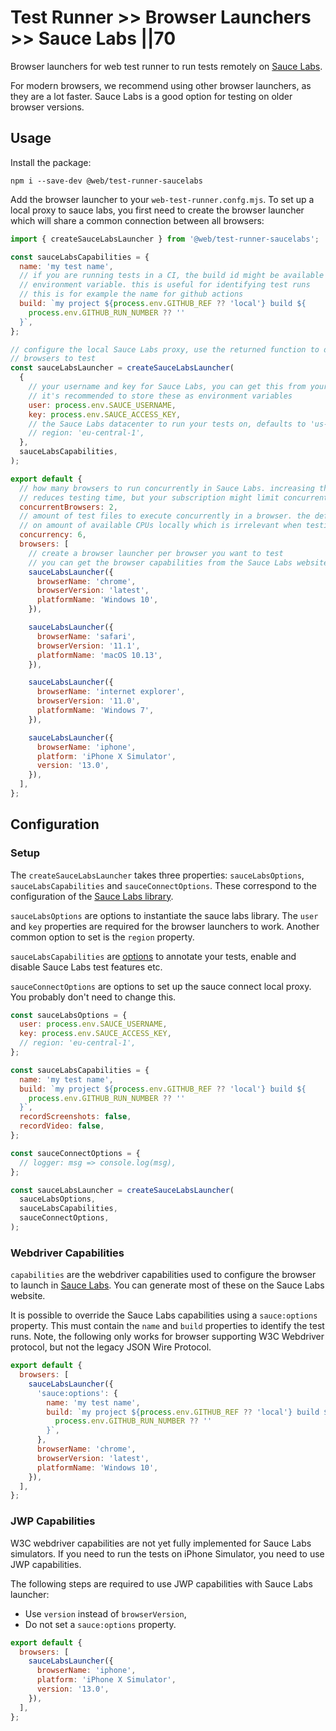 # Test Runner >> Browser Launchers >> Sauce Labs ||70

Browser launchers for web test runner to run tests remotely on [Sauce Labs](https://saucelabs.com/).

For modern browsers, we recommend using other browser launchers, as they are a lot faster. Sauce Labs is a good option for testing on older browser versions.

## Usage

Install the package:

```
npm i --save-dev @web/test-runner-saucelabs
```

Add the browser launcher to your `web-test-runner.confg.mjs`. To set up a local proxy to sauce labs, you first need to create the browser launcher which will share a common connection between all browsers:

```js
import { createSauceLabsLauncher } from '@web/test-runner-saucelabs';

const sauceLabsCapabilities = {
  name: 'my test name',
  // if you are running tests in a CI, the build id might be available as an
  // environment variable. this is useful for identifying test runs
  // this is for example the name for github actions
  build: `my project ${process.env.GITHUB_REF ?? 'local'} build ${
    process.env.GITHUB_RUN_NUMBER ?? ''
  }`,
};

// configure the local Sauce Labs proxy, use the returned function to define the
// browsers to test
const sauceLabsLauncher = createSauceLabsLauncher(
  {
    // your username and key for Sauce Labs, you can get this from your Sauce Labs account
    // it's recommended to store these as environment variables
    user: process.env.SAUCE_USERNAME,
    key: process.env.SAUCE_ACCESS_KEY,
    // the Sauce Labs datacenter to run your tests on, defaults to 'us-west-1'
    // region: 'eu-central-1',
  },
  sauceLabsCapabilities,
);

export default {
  // how many browsers to run concurrently in Sauce Labs. increasing this significantly
  // reduces testing time, but your subscription might limit concurrent connections
  concurrentBrowsers: 2,
  // amount of test files to execute concurrently in a browser. the default value is based
  // on amount of available CPUs locally which is irrelevant when testing remotely
  concurrency: 6,
  browsers: [
    // create a browser launcher per browser you want to test
    // you can get the browser capabilities from the Sauce Labs website
    sauceLabsLauncher({
      browserName: 'chrome',
      browserVersion: 'latest',
      platformName: 'Windows 10',
    }),

    sauceLabsLauncher({
      browserName: 'safari',
      browserVersion: '11.1',
      platformName: 'macOS 10.13',
    }),

    sauceLabsLauncher({
      browserName: 'internet explorer',
      browserVersion: '11.0',
      platformName: 'Windows 7',
    }),

    sauceLabsLauncher({
      browserName: 'iphone',
      platform: 'iPhone X Simulator',
      version: '13.0',
    }),
  ],
};
```

## Configuration

### Setup

The `createSauceLabsLauncher` takes three properties: `sauceLabsOptions`, `sauceLabsCapabilities` and `sauceConnectOptions`. These correspond to the configuration of the [Sauce Labs library](https://www.npmjs.com/package/saucelabs).

`sauceLabsOptions` are options to instantiate the sauce labs library. The `user` and `key` properties are required for the browser launchers to work. Another common option to set is the `region` property.

`sauceLabsCapabilities` are [options](<https://wiki.saucelabs.com/display/DOCS/Test+Configuration+Options#TestConfigurationOptions-GeneralOptions(SeleniumandAppium)>) to annotate your tests, enable and disable Sauce Labs test features etc.

`sauceConnectOptions` are options to set up the sauce connect local proxy. You probably don't need to change this.

```js
const sauceLabsOptions = {
  user: process.env.SAUCE_USERNAME,
  key: process.env.SAUCE_ACCESS_KEY,
  // region: 'eu-central-1',
};

const sauceLabsCapabilities = {
  name: 'my test name',
  build: `my project ${process.env.GITHUB_REF ?? 'local'} build ${
    process.env.GITHUB_RUN_NUMBER ?? ''
  }`,
  recordScreenshots: false,
  recordVideo: false,
};

const sauceConnectOptions = {
  // logger: msg => console.log(msg),
};

const sauceLabsLauncher = createSauceLabsLauncher(
  sauceLabsOptions,
  sauceLabsCapabilities,
  sauceConnectOptions,
);
```

### Webdriver Capabilities

`capabilities` are the webdriver capabilities used to configure the browser to launch in [Sauce Labs](https://webdriver.io/docs/api/saucelabs.html). You can generate most of these on the Sauce Labs website.

It is possible to override the Sauce Labs capabilities using a `sauce:options` property. This must contain the `name` and `build` properties to identify the test runs.
Note, the following only works for browser supporting W3C Webdriver protocol, but not the legacy JSON Wire Protocol.

```js
export default {
  browsers: [
    sauceLabsLauncher({
      'sauce:options': {
        name: 'my test name',
        build: `my project ${process.env.GITHUB_REF ?? 'local'} build ${
          process.env.GITHUB_RUN_NUMBER ?? ''
        }`,
      },
      browserName: 'chrome',
      browserVersion: 'latest',
      platformName: 'Windows 10',
    }),
  ],
};
```

### JWP Capabilities

W3C webdriver capabilities are not yet fully implemented for Sauce Labs simulators. If you need to run the tests on iPhone Simulator, you need to use JWP capabilities.

The following steps are required to use JWP capabilities with Sauce Labs launcher:

- Use `version` instead of `browserVersion`,
- Do not set a `sauce:options` property.

```js
export default {
  browsers: [
    sauceLabsLauncher({
      browserName: 'iphone',
      platform: 'iPhone X Simulator',
      version: '13.0',
    }),
  ],
};
```
